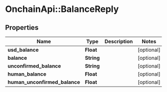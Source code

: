 # OnchainApi::BalanceReply

## Properties
Name | Type | Description | Notes
------------ | ------------- | ------------- | -------------
**usd_balance** | **Float** |  | [optional] 
**balance** | **String** |  | [optional] 
**unconfirmed_balance** | **String** |  | [optional] 
**human_balance** | **Float** |  | [optional] 
**human_unconfirmed_balance** | **Float** |  | [optional] 


